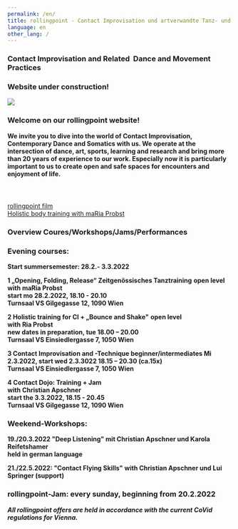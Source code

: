 ```yaml
---
permalink: /en/
title: rollingpoint - Contact Improvisation und artverwandte Tanz- und Bewegungsformen
language: en
other_lang: /
---
```

### Contact Improvisation and Related  Dance and Movement Practices

### **Website under construction!**

![](/assets/uploads/dsc_1901_klein.jpg)

### Welcome on our rollingpoint website!

**We invite you to dive into the world of Contact Improvisation, Contemporary Dance and Somatics with us. We operate at the intersection of dance, art, sports, learning and research and bring more than 20 years of experience to our work. Especially now it is particularly important to us to create open and safe spaces for encounters and enjoyment of life.**

#### &nbsp;

<div class="imglink"><a target="_blank" href="https://www.youtube.com/embed/kp3DqzN1Ldo"><img src="/assets/uploads/video_vorschau_rollingpoint.png" alt="" /><div>rollingpoint film</div></a></div>

<div class="imglink"><a target="_blank" href="https://www.youtube.com/embed/6A5otnVZAg4"><img src="/assets/uploads/video_vorschau_maria.png" alt="" /><div>Holistic body training with maRia Probst</div></a></div>

### Overview Coures/Workshops/Jams/Performances

### Evening courses:

**Start summersemester: 28.2.- 3.3.2022**

**1 „Opening, Folding, Release“ Zeitgenössisches Tanztraining** **open level**\
**with maRia Probst**  \
**start mo 28.2.2022, 18.10 - 20.10**\
**Turnsaal VS Gilgegasse 12, 1090 Wien**

**2 Holistic training for CI + „Bounce and Shake"**  **open level**\
**with Ria Probst**\
**new dates in preparation, tue 18.00 – 20.00**\
**Turnsaal VS Einsiedlergasse 7, 1050 Wien**

**3 Contact Improvisation and -Technique beginner/intermediates Mi 2.3.2022, start wed 2.3.3022 18.15 – 20.30 (ca.15x)\
Turnsaal VS Einsiedlergasse 7, 1050 Wien**

**4 Contact Dojo: Training + Jam**\
**with Christian Apschner**\
**start the 3.3.2022, 18.15 - 20.45**\
**Turnsaal VS Gilgegasse 12, 1090 Wien**

### Weekend-Workshops:

**19./20.3.2022 "Deep Listening" mit Christian Apschner und Karola Reifetshamer**\
**held in german language**

**21./22.5.2022: "Contact Flying Skills"** **with Christian Apschner und Lui Springer (support)**

### **rollingpoint-Jam: every sunday, beginning from 20.2.2022**

***All rollingpoint offers are held in accordance with the current CoVid regulations for Vienna.***

&nbsp;